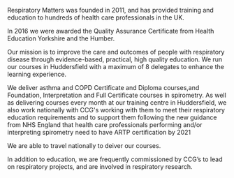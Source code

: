 Respiratory Matters was founded in 2011, and has provided training and education to hundreds of health care professionals in the UK.

In 2016 we were awarded the Quality Assurance Certificate from Health Education Yorkshire and the Humber.

Our mission is to improve the care and outcomes of people with respiratory disease through  evidence-based, practical, high quality education. We run our courses in Huddersfield with a maximum of 8 delegates to enhance the learning experience.

We deliver asthma and COPD Certificate and Diploma courses,and Foundation, Interpretation and Full Certificate courses in spirometry. As well as delivering courses every month at our training centre in Huddersfield,  we also work nationally with CCG's working with them to meet their respiratory education requirements and to support them following the new guidance from NHS England that health care professionals performing and/or interpreting spirometry need to have ARTP certification by 2021

We are able to travel nationally to deiver our courses.

In addition to education, we are frequently commissioned by  CCG’s to lead on respiratory projects, and are involved in respiratory research.
